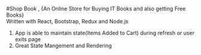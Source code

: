 #Shop Book , {An Online Store for Buying IT Books and also getting Free Books} <br/>
Written with React, Bootstrap, Redux and Node.js <br/>

1. App is able to maintain state(Items Added to Cart) during refresh or user exits page <br/>
2. Great State Mangement and Rendering
